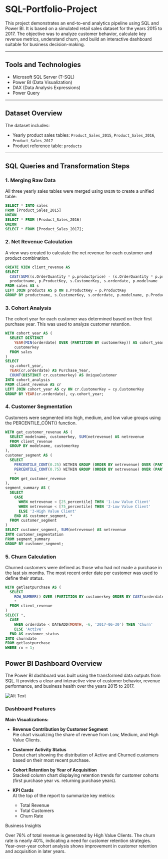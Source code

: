 # SQL-Portfolio-Project

This project demonstrates an end-to-end analytics pipeline using SQL and Power BI. It is based on a simulated retail sales dataset for the years 2015 to 2017. The objective was to analyze customer behavior, calculate key revenue metrics, understand churn, and build an interactive dashboard suitable for business decision-making.

---

## Tools and Technologies

- Microsoft SQL Server (T-SQL)
- Power BI (Data Visualization)
- DAX (Data Analysis Expressions)
- Power Query

---

## Dataset Overview

The dataset includes:

- Yearly product sales tables: `Product_Sales_2015`, `Product_Sales_2016`, `Product_Sales_2017`
- Product reference table: `products`

---

## SQL Queries and Transformation Steps

### 1. Merging Raw Data

All three yearly sales tables were merged using `UNION` to create a unified table:

```sql
SELECT * INTO sales
FROM [Product_Sales_2015]
UNION
SELECT * FROM [Product_Sales_2016]
UNION
SELECT * FROM [Product_Sales_2017];
```

### 2. Net Revenue Calculation

A view was created to calculate the net revenue for each customer and product combination.

```sql
CREATE VIEW client_revenue AS
SELECT 
  CAST(SUM((s.OrderQuantity * p.productprice) - (s.OrderQuantity * p.productcost)) AS DECIMAL(19,2)) AS NetRevenue,
  productname, p.ProductKey, s.CustomerKey, s.orderdate, p.modelname
FROM sales AS s
LEFT JOIN products AS p ON s.ProductKey = p.ProductKey
GROUP BY productname, s.CustomerKey, s.orderdate, p.modelname, p.ProductKey;
```

### 3. Cohort Analysis

The cohort year for each customer was determined based on their first purchase year. This was used to analyze customer retention.

```sql
WITH cohort_year AS (
  SELECT DISTINCT
    YEAR(MIN(orderdate) OVER (PARTITION BY customerkey)) AS cohort_year,
    customerkey
  FROM sales
)
SELECT 
  cy.cohort_year,
  YEAR(cr.orderdate) AS Purchase_Year,
  COUNT(DISTINCT cr.customerkey) AS UniqueCustomer
INTO cohort_analysis
FROM client_revenue AS cr
LEFT JOIN cohort_year AS cy ON cr.CustomerKey = cy.CustomerKey
GROUP BY YEAR(cr.orderdate), cy.cohort_year;
```

### 4. Customer Segmentation

Customers were segmented into high, medium, and low value groups using the PERCENTILE_CONT() function.

```sql
WITH get_customer_revenue AS (
  SELECT modelname, customerkey, SUM(netrevenue) AS netrevenue
  FROM client_revenue
  GROUP BY modelname, customerkey
), 
customer_segment AS (
  SELECT 
    PERCENTILE_CONT(0.25) WITHIN GROUP (ORDER BY netrevenue) OVER (PARTITION BY modelname) AS "25_percentile",
    PERCENTILE_CONT(0.75) WITHIN GROUP (ORDER BY netrevenue) OVER (PARTITION BY modelname) AS "75_percentile",
    *
  FROM get_customer_revenue
),
segment_summary AS (
  SELECT 
    CASE 
      WHEN netrevenue < [25_percentile] THEN '1-Low Value Client'
      WHEN netrevenue < [75_percentile] THEN '2-Low Value Client'
      ELSE '3-High Value Client' 
    END AS customer_segment, *
  FROM customer_segment
)
SELECT customer_segment, SUM(netrevenue) AS netrevenue
INTO customer_segmentation
FROM segment_summary
GROUP BY customer_segment;
```

### 5. Churn Calculation

Churned customers were defined as those who had not made a purchase in the last six months. The most recent order date per customer was used to define their status.

```sql
WITH getlastpurchase AS (
  SELECT 
    ROW_NUMBER() OVER (PARTITION BY customerkey ORDER BY CAST(orderdate AS DATE) DESC) AS rn,
    *
  FROM client_revenue
)
SELECT *, 
  CASE 
    WHEN orderdate < DATEADD(MONTH, -6, '2017-06-30') THEN 'Churn'
    ELSE 'Active'
  END AS customer_status
INTO churndate
FROM getlastpurchase
WHERE rn = 1;
```

## Power BI Dashboard Overview

The Power BI dashboard was built using the transformed data outputs from SQL. It provides a clear and interactive view of customer behavior, revenue performance, and business health over the years 2015 to 2017.

![Alt Text](path_or_URL_to_image)

### Dashboard Features

**Main Visualizations:**

- **Revenue Contribution by Customer Segment**  
  Pie chart visualizing the share of revenue from Low, Medium, and High Value Clients.
  
- **Customer Activity Status**  
  Donut chart showing the distribution of Active and Churned customers based on their most recent purchase.

- **Cohort Retention by Year of Acquisition**  
  Stacked column chart displaying retention trends for customer cohorts (first purchase year vs. returning purchase years).

- **KPI Cards**  
  At the top of the report to summarize key metrics:
  - Total Revenue
  - Total Customers
  - Churn Rate


Business Insights

Over 76% of total revenue is generated by High Value Clients.
The churn rate is nearly 40%, indicating a need for customer retention strategies.
Year-over-year cohort analysis shows improvement in customer retention and acquisition in later years.

